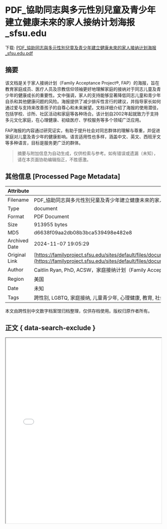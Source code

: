 # PDF_協助同志與多元性別兒童及青少年建立健康未來的家人接纳计划海报_sfsu.edu

<!-- tcd_download_link -->
下载: <a href="../PDF_協助同志與多元性別兒童及青少年建立健康未來的家人接纳计划海报_sfsu.edu.pdf" download>PDF_協助同志與多元性別兒童及青少年建立健康未來的家人接纳计划海报_sfsu.edu.pdf</a>
<!-- tcd_download_link_end -->

## 摘要

<!-- tcd_abstract -->
该文档是关于家人接纳计划（Family Acceptance Project®, FAP）的海报，旨在教育家庭成员、医疗人员及宗教信仰领袖更好地理解家庭的接纳对于同志儿童及青少年的健康成长的重要性。文中强调，家人的支持能够显著降低同志儿童和青少年自杀和其他健康问题的风险。海报提供了减少排斥性言行的建议，并指导家长如何通过爱与支持来改善孩子的自尊心和未来展望。文档详细介绍了海报的使用潜径，包括学校、诊所、社区活动和家庭等各种场合。该计划自2002年起就致力于支持多元文化家庭，在心理健康、初级医疗、学校服务等多个领域广泛应用。

FAP海报的内容通过研究证实，有助于提升社会对同志群体的理解与尊重，并促进家庭对儿童及青少年的健康影响。语言适用性也多样，涵盖中文、英文、西班牙文等多种语言，目标是服务更广泛的群体。

<!-- tcd_abstract_end -->

> 摘要与附加信息为自动生成，仅供检索与参考。如有错误或遗漏（未知），请在本页面协助编辑指正，不胜感激。

## 其他信息 [Processed Page Metadata]

| Attribute       | Value                                  |
|-----------------|----------------------------------------|
| Filename        | PDF_協助同志與多元性別兒童及青少年建立健康未來的家人接纳计划海报_sfsu.edu.pdf                             |
| Type            | document                                 |
| Format          | PDF Document                               |
| Size            | 913955 bytes                           |
| MD5             | d6638f09aa2db08b3bca539498e482e8                                  |
| Archived Date   | 2024-11-07 19:05:29                             |
| Original Link   | [https://familyproject.sfsu.edu/sites/default/files/documents/Guidance%20FAP%20Poster%20Traditional%20Chinese.pdf](https://familyproject.sfsu.edu/sites/default/files/documents/Guidance%20FAP%20Poster%20Traditional%20Chinese.pdf)                         |
| Author          | Caitlin Ryan, PhD, ACSW，家庭接纳计划（Family Acceptance Project®）                               |
| Region          | 美国                               |
| Date            | 未知                                 |
| Tags            | 跨性别, LGBTQ, 家庭接纳, 儿童青少年, 心理健康, 教育, 社会服务, 海报, 健康成长                                 |

本文由跨性别中文数字档案馆归档整理，仅供存档使用。版权归原作者所有。


## 正文 { data-search-exclude }

<!-- tcd_main_text -->
<iframe src="../PDF_協助同志與多元性別兒童及青少年建立健康未來的家人接纳计划海报_sfsu.edu.pdf" width="100%" height="600px">
    <p>无法显示PDF，请下载查看。</p>
</iframe>
<!-- tcd_main_text_end -->

